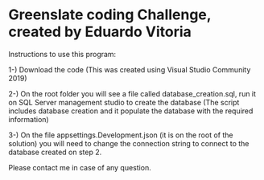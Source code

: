 # Greenslate coding Challenge, created by Eduardo Vitoria

Instructions to use this program:


1-) Download the code (This was created using Visual Studio Community 2019)

2-) On the root folder you will see a file called database_creation.sql, run it on SQL Server management studio to create the database (The script includes database creation and it populate the database with the required information)

3-) On the file appsettings.Development.json (it is on the root of the solution) you will need to change the connection string to connect to the database created on step 2.

Please contact me in case of any question.
